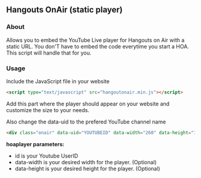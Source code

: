 ## Hangouts OnAir (static player)

### About
Allows you to embed the YouTube Live player for Hangouts on Air with a static URL. You don'T have to embed the code everytime you start a HOA. This script will handle that for you.

### Usage

Include the JavaScript file in your website

```html
<script type="text/javascript" src="hangoutonair.min.js"></script>
```

Add this part where the player should appear on your website and customize the size to your needs.

Also change the data-uid to the prefered YouTube channel name

```html
<div class="onair" data-uid="YOUTUBEID" data-width="260" data-height="145"></div>
```

**hoaplayer parameters:**
- id is your Youtube UserID
- data-width is your desired width for the player. (Optional)
- data-height is your desired height for the player. (Optional)